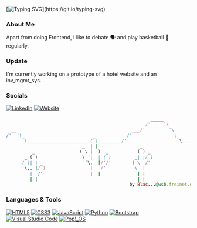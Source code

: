 <!-- **Kr1s7on/Kr1s7on** is a ✨ _special_ ✨ repository because its `README.md` (this file) appears on your GitHub profile. -->
<!-- Typing SVG from DenverCoder1/readme-typing-svg -->
[![Typing SVG](https://readme-typing-svg.demolab.com?font=Urbanist&weight=350&size=36&duration=3300&pause=200&color=A082F7FF&random=false&width=700&lines=Hi%2C+I'm+Kriston!;Salut%2C+je+suis+Kriston!;Hallo%2C+ich+bin+Kriston!)](https://git.io/typing-svg)

### About Me
Apart from doing Frontend, I like to debate 🗣 and play basketball 🏀 regularly.

### Update
I'm currently working on a prototype of a hotel website and an inv_mgmt_sys.

### Socials
[![LinkedIn](https://img.shields.io/badge/LinkedIn-0077B5?style=for-the-badge&logo=linkedin&logoColor=white)](https://www.linkedin.com/in/kristonj/)
[![Website](https://img.shields.io/badge/website-000000?style=for-the-badge&logo=About.me&logoColor=white)](https://sites.google.com/view/kriston-jomari/home)

<!-- <img src="https://github-readme-stats.vercel.app/api/top-langs/?username=Kr1s7on&theme=gruvbox" /> -->

<!-- ![Kr1s7on's GitHub stats](https://github-readme-stats.vercel.app/api?username=Kr1s7on&show_icons=true&theme=gruvbox) -->

```ruby
                                                       _____
                                                     /'     `\
  __                                            ___/'         `\
/'  `\_                          _            /'                \
       \________________________( )_________/'                   `\_______
                             _  | |                _
          _                 ( \ |  )  _           ( ) _
       _ ( )                 \ `|  | ( )         _| |/ )
      ( \| | _                `\,  |/'/'        ( \  /'
       \,. |/ )                 |   /'           \  |
         |  /'                  |  |              | |
         | |                                      | |
                                               by Blac...@wsb.freinet.de

```

### Languages & Tools
[![HTML5](https://img.shields.io/badge/HTML5-F16529?style=for-the-badge&logo=html5&logoColor=white)](#)
[![CSS3](https://img.shields.io/badge/CSS3-1572B6?style=for-the-badge&logo=css3&logoColor=white)](#)
[![JavaScript](https://img.shields.io/badge/JavaScript-F7DF1E?style=for-the-badge&logo=javascript&logoColor=black)](#)
[![Python](https://img.shields.io/badge/Python-239120?style=for-the-badge&logo=python&logoColor=white)](#)
[![Bootstrap](https://img.shields.io/badge/Bootstrap-563D7C?style=for-the-badge&logo=bootstrap&logoColor=white)](#)
[![Visual Studio Code](https://img.shields.io/badge/Visual_Studio_Code-0078D4?style=for-the-badge&logo=visual%20studio%20code&logoColor=white)](#)
[![Pop!_OS](https://img.shields.io/badge/Pop!_OS-48B9C7?style=for-the-badge&logo=Pop!_OS&logoColor=white)](#)
